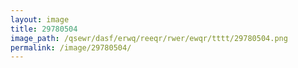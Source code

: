 ```yaml
---
layout: image
title: 29780504
image_path: /qsewr/dasf/erwq/reeqr/rwer/ewqr/tttt/29780504.png
permalink: /image/29780504/
---
```

